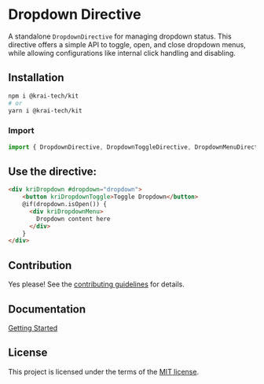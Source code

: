 
# Dropdown Directive

A standalone `DropdownDirective` for managing dropdown status. This directive offers a simple API to toggle, open, and close dropdown menus, while allowing configurations like internal click handling and disabling.

## Installation

```bash
npm i @krai-tech/kit
# or
yarn i @krai-tech/kit
```

### Import
```ts
import { DropdownDirective, DropdownToggleDirective, DropdownMenuDirective } from '@krai-tech/kit/common/directives/dropdown';
```

## Use the directive:

```html
<div kriDropdown #dropdown="dropdown">
    <button kriDropdownToggle>Toggle Dropdown</button>
    @if(dropdown.isOpen()) {
      <div kriDropdownMenu>
        Dropdown content here
      </div>
    }
</div>
```

## Contribution

Yes please! See the
[contributing guidelines](https://krai-kit.dev/en/docs/contribution)
for details.

## Documentation
[Getting Started](https://krai-kit.dev/en/docs/getting-started)

## License

This project is licensed under the terms of the
[MIT license](https://github.com/krai-tech/krai-kit/blob/master/LICENSE).
